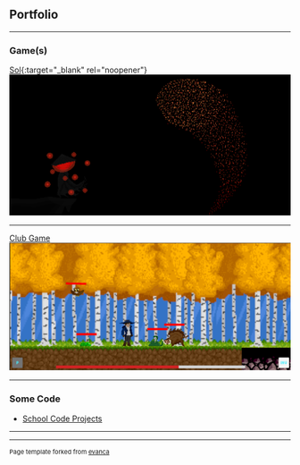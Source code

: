 ## Portfolio

---

### Game(s) 

[Sol](https://parkerallen.github.io/Sol/){:target="_blank" rel="noopener"}
<img src="images/SolBackground.png?raw=true"/>

---
[Club Game](/Club_Project.md)
<img src="images/2DPlatformer.PNG?raw=true"/>

---

### Some Code

- [School Code Projects](https://github.com/ParkerAllen/SchoolCodeAssignments.git)

---




---
<p style="font-size:11px">Page template forked from <a href="https://github.com/evanca/quick-portfolio">evanca</a></p>
<!-- Remove above link if you don't want to attibute -->
